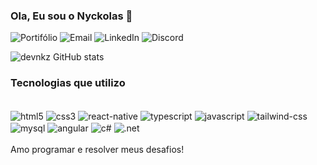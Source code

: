 

### Ola, Eu sou o Nyckolas 🤙

![Portifólio](https://img.shields.io/badge/Portifolio-000000?style=for-the-badge&logo=About.&logoColor=whit)
![Email](https://img.shields.io/badge/Gmail-D14836?style=for-the-badge&logo=gmail&logoColor=white) 
![LinkedIn](https://img.shields.io/badge/LinkedIn-0077B5?style=for-the-badge&logo=linkedin&logoColor=white)
![Discord](https://img.shields.io/badge/Discord-7289DA?style=for-the-badge&logo=discord&logoColor=white)

![devnkz GitHub stats](https://github-readme-stats.vercel.app/api?username=devnkz&show_icons=true&theme=dracula)

### Tecnologias que utilizo

<div style="display: inline_block"><br/>
    <img align="center" alt="html5" src="https://img.shields.io/badge/HTML5-E34F26?style=for-the-badge&logo=html5&logoColor=white">
    <img align="center" alt="css3" src="https://img.shields.io/badge/CSS3-1572B6?style=for-the-badge&logo=css3&logoColor=white">
    <img align="center" alt="react-native" src="https://img.shields.io/badge/React_Native-20232A?style=for-the-badge&logo=react&logoColor=61DAFB">
    <img align="center" alt="typescript" src="https://img.shields.io/badge/TypeScript-007ACC?style=for-the-badge&logo=typescript&logoColor=white">
    <img align="center" alt="javascript" src="https://img.shields.io/badge/JavaScript-323330?style=for-the-badge&logo=javascript&logoColor=F7DF1">
    <img align="center" alt="tailwind-css" src="https://img.shields.io/badge/Tailwind_CSS-38B2AC?style=for-the-badge&logo=tailwind-css&logoColor=white">
    <img align="center" alt="mysql" src="https://img.shields.io/badge/MySQL-00000F?style=for-the-badge&logo=mysql&logoColor=white">
    <img align="center" alt="angular" src="https://img.shields.io/badge/Angular-DD0031?style=for-the-badge&logo=angular&logoColor=white">
    <img align="center" alt="c#" src="https://img.shields.io/badge/C%23-239120?style=for-the-badge&logo=c-sharp&logoColor=white">
    <img align="center" alt=".net" src="https://img.shields.io/badge/.NET-5C2D91?style=for-the-badge&logo=.net&logoColor=white">
</div>  
<br/>
Amo programar e resolver meus desafios!
